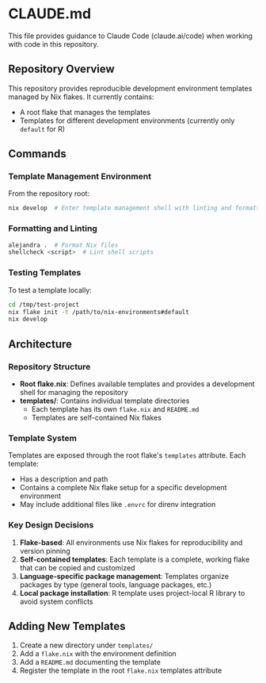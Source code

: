 # CLAUDE.md

This file provides guidance to Claude Code (claude.ai/code) when working with code in this repository.

## Repository Overview

This repository provides reproducible development environment templates managed by Nix flakes. It currently contains:

- A root flake that manages the templates
- Templates for different development environments (currently only `default` for R)

## Commands

### Template Management Environment

From the repository root:
```bash
nix develop  # Enter template management shell with linting and formatting tools
```

### Formatting and Linting

```bash
alejandra .  # Format Nix files
shellcheck <script>  # Lint shell scripts
```

### Testing Templates

To test a template locally:
```bash
cd /tmp/test-project
nix flake init -t /path/to/nix-environments#default
nix develop
```

## Architecture

### Repository Structure

- **Root flake.nix**: Defines available templates and provides a development shell for managing the repository
- **templates/**: Contains individual template directories
  - Each template has its own `flake.nix` and `README.md`
  - Templates are self-contained Nix flakes

### Template System

Templates are exposed through the root flake's `templates` attribute. Each template:
- Has a description and path
- Contains a complete Nix flake setup for a specific development environment
- May include additional files like `.envrc` for direnv integration

### Key Design Decisions

1. **Flake-based**: All environments use Nix flakes for reproducibility and version pinning
2. **Self-contained templates**: Each template is a complete, working flake that can be copied and customized
3. **Language-specific package management**: Templates organize packages by type (general tools, language packages, etc.)
4. **Local package installation**: R template uses project-local R library to avoid system conflicts

## Adding New Templates

1. Create a new directory under `templates/`
2. Add a `flake.nix` with the environment definition
3. Add a `README.md` documenting the template
4. Register the template in the root `flake.nix` templates attribute